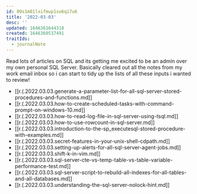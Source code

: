 ```yaml
---
id: 09s1m81lxifmup1so6qi7u6
title: '2022-03-03'
desc: ''
updated: 1646361644318
created: 1646360537491
traitIds:
  - journalNote
---
```


Read lots of articles on SQL and its getting me excited to be an admin over my own personal SQL Server. Basically cleared out all the notes from my work email inbox so i can start to tidy up the lists of all these inputs i wanted to review!

- [[r.(.2022.03.03.generate-a-parameter-list-for-all-sql-server-stored-procedures-and-functions.md]]
- [[r.(.2022.03.03.how-to-create-scheduled-tasks-with-command-prompt-on-windows-10.md]]
- [[r.(.2022.03.03.how-to-read-log-file-in-sql-server-using-tsql.md]]
- [[r.(.2022.03.03.how-to-use-rowcount-in-sql-server.md]]
- [[r.(.2022.03.03.introduction-to-the-sp_executesql-stored-procedure-with-examples.md]]
- [[r.(.2022.03.03.secret-features-in-your-unix-shell-cdpath.md]]
- [[r.(.2022.03.03.setting-up-alerts-for-all-sql-server-agent-jobs.md]]
- [[r.(.2022.03.03.shift-k-in-vim.md]]
- [[r.(.2022.03.03.sql-server-cte-vs-temp-table-vs-table-variable-performance-test.md]]
- [[r.(.2022.03.03.sql-server-script-to-rebuild-all-indexes-for-all-tables-and-all-databases.md]]
- [[r.(.2022.03.03.understanding-the-sql-server-nolock-hint.md]]
